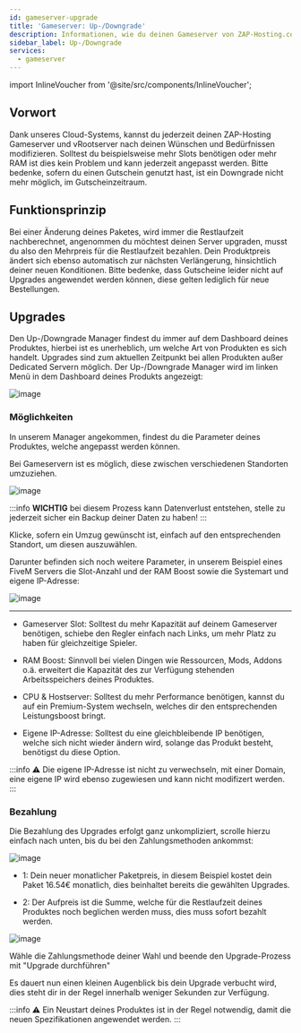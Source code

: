 ```yaml
---
id: gameserver-upgrade
title: 'Gameserver: Up-/Downgrade'
description: Informationen, wie du deinen Gameserver von ZAP-Hosting.com Up-/Downgraden kannst. - ZAP-Hosting.com Dokumentation
sidebar_label: Up-/Downgrade
services:
  - gameserver
---
```


import InlineVoucher from '@site/src/components/InlineVoucher';

<InlineVoucher />

## Vorwort

Dank unseres Cloud-Systems, kannst du jederzeit deinen ZAP-Hosting Gameserver und vRootserver nach deinen Wünschen und Bedürfnissen modifizieren. Solltest du beispielsweise mehr Slots benötigen oder mehr RAM ist dies kein Problem und kann jederzeit angepasst werden. Bitte bedenke, sofern du einen Gutschein genutzt hast, ist ein Downgrade nicht mehr möglich, im Gutscheinzeitraum.

## Funktionsprinzip

Bei einer Änderung deines Paketes, wird immer die Restlaufzeit nachberechnet, angenommen du möchtest deinen Server upgraden, musst du also den Mehrpreis für die Restlaufzeit bezahlen. Dein Produktpreis ändert sich ebenso automatisch zur nächsten Verlängerung, hinsichtlich deiner neuen Konditionen. Bitte bedenke, dass Gutscheine leider nicht auf Upgrades angewendet werden können, diese gelten lediglich für neue Bestellungen.

## Upgrades

Den Up-/Downgrade Manager findest du immer auf dem Dashboard deines Produktes, hierbei ist es unerheblich, um welche Art von Produkten es sich handelt. Upgrades sind zum aktuellen Zeitpunkt bei allen Produkten außer Dedicated Servern möglich. Der Up-/Downgrade Manager wird im linken Menü in dem Dashboard deines Produkts angezeigt:

![image](https://screensaver01.zap-hosting.com/index.php/s/t8yxxCnHPqHgw9T/preview)

### Möglichkeiten

In unserem Manager angekommen, findest du die Parameter deines Produktes, welche angepasst werden können.

Bei Gameservern ist es möglich, diese zwischen verschiedenen Standorten umzuziehen.

![image](https://screensaver01.zap-hosting.com/index.php/s/qCzc8CC74n2XzCf/preview)

:::info
**WICHTIG** bei diesem Prozess kann Datenverlust entstehen, stelle zu jederzeit sicher ein Backup deiner Daten zu haben!
:::

Klicke, sofern ein Umzug gewünscht ist, einfach auf den entsprechenden Standort, um diesen auszuwählen.

Darunter befinden sich noch weitere Parameter, in unserem Beispiel eines FiveM Servers die Slot-Anzahl und der RAM Boost sowie die Systemart und eigene IP-Adresse:

![image](https://screensaver01.zap-hosting.com/index.php/s/GdMCHMmJNPobFWs/preview)

***

* Gameserver Slot: Solltest du mehr Kapazität auf deinem Gameserver benötigen, schiebe den Regler einfach nach Links, um mehr Platz zu haben für gleichzeitige Spieler.

* RAM Boost: Sinnvoll bei vielen Dingen wie Ressourcen, Mods, Addons o.ä. erweitert die Kapazität des zur Verfügung stehenden Arbeitsspeichers deines Produktes.

* CPU & Hostserver: Solltest du mehr Performance benötigen, kannst du auf ein Premium-System wechseln, welches dir den entsprechenden Leistungsboost bringt.

* Eigene IP-Adresse: Solltest du eine gleichbleibende IP benötigen, welche sich nicht wieder ändern wird, solange das Produkt besteht, benötigst du diese Option.

:::info
⚠ Die eigene IP-Adresse ist nicht zu verwechseln, mit einer Domain, eine eigene IP wird ebenso zugewiesen und kann nicht modifizert werden.
:::

### Bezahlung

Die Bezahlung des Upgrades erfolgt ganz unkompliziert, scrolle hierzu einfach nach unten, bis du bei den Zahlungsmethoden ankommst:

![image](https://screensaver01.zap-hosting.com/index.php/s/aeJe33Ase3Dxwmm/preview)

* 1: Dein neuer monatlicher Paketpreis, in diesem Beispiel kostet dein Paket 16.54€ monatlich, dies beinhaltet bereits die gewählten Upgrades.

* 2: Der Aufpreis ist die Summe, welche für die Restlaufzeit deines Produktes noch beglichen werden muss, dies muss sofort bezahlt werden.

![image](https://screensaver01.zap-hosting.com/index.php/s/kHkfc7FewDSDQS3/preview)

Wähle die Zahlungsmethode deiner Wahl und beende den Upgrade-Prozess mit "Upgrade durchführen"

Es dauert nun einen kleinen Augenblick bis dein Upgrade verbucht wird, dies steht dir in der Regel innerhalb weniger Sekunden zur Verfügung.

:::info
⚠ Ein Neustart deines Produktes ist in der Regel notwendig, damit die neuen Spezifikationen angewendet werden.
:::

